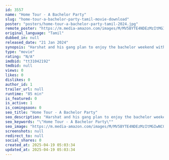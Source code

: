 ```yaml
---
id: 3557
name: "Home Tour - A Bachelor Party"
slug: "home-tour-a-bachelor-party-tamil-movie-download"
poster: "posters/home-tour-a-bachelor-party-tamil-2024.jpg"
remote_poster: "https://m.media-amazon.com/images/M/MV5BYTE4NDEzMzItMGIwNC00NWViLTlhM2UtOWVmMzAyZDQ3OWQ0XkEyXkFqcGdeQXVyMTA2Njc0NTUx._V1_SX300.jpg"
original_language: "Tamil"
dubbed_in: null
released_date: "21 Jan 2024"
synopsis: "Harshat and his gang plan to enjoy the bachelor weekend with the only married guy of his gang Siddhu in Siddhu's Home when his wife and daughter are out of state. Two days of this friend enjoying, drinking and cooking. How these t..."
type: "movie"
rating: "N/A"
imdbid: "tt31042192"
tmdbid: null
views: 0
likes: 0
dislikes: 0
author_id: 1
trailer_url: null
runtime: "85 min"
is_featured: 0
is_active: 1
is_comingsoon: 0
seo_title: "Home Tour - A Bachelor Party"
seo_description: "Harshat and his gang plan to enjoy the bachelor weekend with the only married guy of his gang Siddhu in Siddhu's Home when his wife and daughter are out of state. Two days of this friend enjoying, drinking and cooking. How these t..."
seo_keywords: "\"Home Tour - A Bachelor Party\""
seo_image: "https://m.media-amazon.com/images/M/MV5BYTE4NDEzMzItMGIwNC00NWViLTlhM2UtOWVmMzAyZDQ3OWQ0XkEyXkFqcGdeQXVyMTA2Njc0NTUx._V1_SX300.jpg"
screenshots: null
redirect_to: null
social_shares: 0
created_at: 2025-04-19 05:03:34
updated_at: 2025-04-19 05:03:34
---
```


